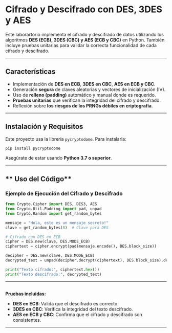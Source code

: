 # **Cifrado y Descifrado con DES, 3DES y AES**

Este laborartorio implementa el cifrado y descifrado de datos utilizando los algoritmos **DES (ECB), 3DES (CBC) y AES (ECB y CBC)** en Python. También incluye pruebas unitarias para validar la correcta funcionalidad de cada cifrado y descifrado.

---

##  Características
- Implementación de **DES en ECB**, **3DES en CBC**, **AES en ECB y CBC**.
- Generación **segura** de claves aleatorias y vectores de inicialización (IV).
- Uso de **relleno (padding)** automático y manual donde es requerido.
- **Pruebas unitarias** que verifican la integridad del cifrado y descifrado.
- Reflexión sobre **los riesgos de los PRNGs débiles en criptografía**.

---



## **Instalación y Requisitos**
Este proyecto usa la librería `pycryptodome`. Para instalarla:
```bash
pip install pycryptodome
```

Asegúrate de estar usando **Python 3.7 o superior**.

---

## ** Uso del Código**
### **Ejemplo de Ejecución del Cifrado y Descifrado**
```python
from Crypto.Cipher import DES, DES3, AES
from Crypto.Util.Padding import pad, unpad
from Crypto.Random import get_random_bytes

mensaje = "Hola, este es un mensaje secreto!"
clave = get_random_bytes(8)  # Clave para DES

# Cifrado con DES en ECB
cipher = DES.new(clave, DES.MODE_ECB)
ciphertext = cipher.encrypt(pad(mensaje.encode(), DES.block_size))

decipher = DES.new(clave, DES.MODE_ECB)
decrypted_text = unpad(decipher.decrypt(ciphertext), DES.block_size).decode()

print("Texto cifrado:", ciphertext.hex())
print("Texto descifrado:", decrypted_text)
```

---

##
**Pruebas incluidas:**
- **DES en ECB**: Valida que el descifrado es correcto.
- **3DES en CBC**: Verifica la integridad del texto descifrado.
- **AES en ECB y CBC**: Confirma que el cifrado y descifrado son consistentes.

---
